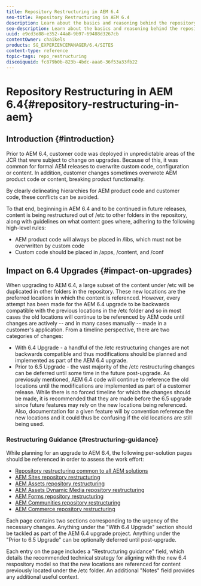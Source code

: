 ```yaml
---
title: Repository Restructuring in AEM 6.4
seo-title: Repository Restructuring in AEM 6.4
description: Learn about the basics and reasoning behind the repository restructuring in AEM 6.4
seo-description: Learn about the basics and reasoning behind the repository restructuring in AEM 6.4
uuid: e9cd3e88-e352-44a8-9b97-69488d3267cb
contentOwner: chaikels
products: SG_EXPERIENCEMANAGER/6.4/SITES
content-type: reference
topic-tags: repo_restructuring
discoiquuid: fc879b0b-823b-4bdc-aaa6-36f53a33fb22
---
```


# Repository Restructuring in AEM 6.4{#repository-restructuring-in-aem}

## Introduction {#introduction}

Prior to AEM 6.4, customer code was deployed in unpredictable areas of the JCR that were subject to change on upgrades. Because of this, it was common for formal AEM releases to overwrite custom code, configuration or content. In addition, customer changes sometimes overwrote AEM product code or content, breaking product functionality.

By clearly delineating hierarchies for AEM product code and customer code, these conflicts can be avoided.

To that end, beginning in AEM 6.4 and to be continued in future releases, content is being restructured out of /etc to other folders in the repository, along with guidelines on what content goes where, adhering to the following high-level rules:

* AEM product code will always be placed in /libs, which must not be overwritten by custom code
* Custom code should be placed in /apps, /content, and /conf

## Impact on 6.4 Upgrades {#impact-on-upgrades}

When upgrading to AEM 6.4, a large subset of the content under /etc will be duplicated in other folders in the repository. These new locations are the preferred locations in which the content is referenced. However, every attempt has been made for the AEM 6.4 upgrade to be backwards compatible with the previous locations in the /etc folder and so in most cases the old locations will continue to be referenced by AEM code until changes are actively -- and in many cases manually -- made in a customer's application. From a timeline perspective, there are two categories of changes:

* With 6.4 Upgrade - a handful of the /etc restructuring changes are not backwards compatible and thus modifications should be planned and implemented as part of the AEM 6.4 upgrade.
* Prior to 6.5 Upgrade - the vast majority of the /etc restructuring changes can be deferred until some time in the future post-upgrade. As previosuly mentioned, AEM 6.4 code will continue to reference the old locations until the modifications are implemented as part of a customer release. While there is no forced timeline for which the changes should be made, it is recommended that they are made before the 6.5 upgrade since future features may rely on the new locations being referenced. Also, documentation for a given feature will by convention reference the new locations and it could thus be confusing if the old locations are still being used.

### Restructuring Guidance {#restructuring-guidance}

While planning for an upgrade to AEM 6.4, the following per-solution pages should be referenced in order to assess the work effort:

* [Repository restructuring common to all AEM solutions](/help/sites/deploying/using/all-repository-restructuring-in-aem-6-4.md)
* [AEM Sites repository restructuring](/help/sites/deploying/using/sites-repository-restructuring-in-aem-6-4.md)
* [AEM Assets repository restructuring](/help/sites/deploying/using/assets-repository-restructuring-in-aem-6-4.md)
* [AEM Assets Dynamic Media repository restructuring](/help/sites/deploying/using/dynamicmedia-repository-restructuring-in-aem-6-4.md)
* [AEM Forms repository restructuring](/help/sites/deploying/using/forms-repository-restructuring-in-aem-6-4.md)
* [AEM Communities repository restructuring](/help/sites/deploying/using/communities-repository-restructuring-in-aem-6-4.md)
* [AEM Commerce repository restructuring](/help/sites/deploying/using/ecommerce-repository-restructuring-in-aem-6-4.md)

Each page contains two sections corresponding to the urgency of the necessary changes. Anything under the "With 6.4 Upgrade" section should be tackled as part of the AEM 6.4 upgrade project. Anything under the "Prior to 6.5 Upgrade" can be optionally deferred until post-upgrade.

Each entry on the page includes a "Restructuring guidance" field, which details the recommended technical strategy for aligning with the new 6.4  respository  model so that the new locations are referenced for content previously located under the /etc folder. An additional "Notes" field provides any additional useful context.
